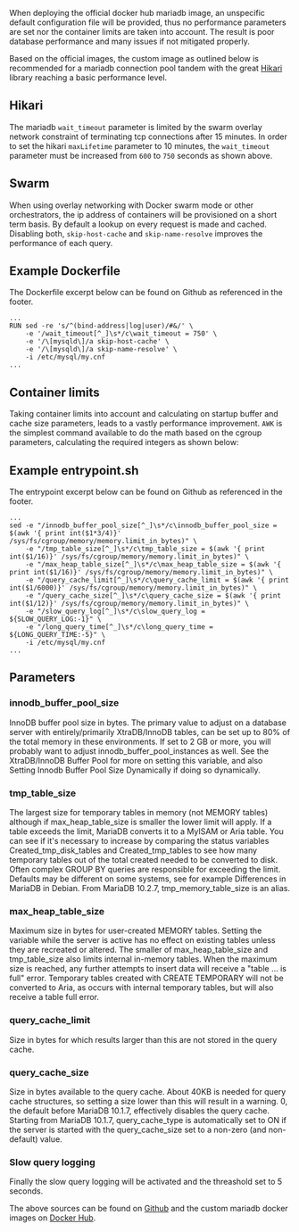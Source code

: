 When deploying the official docker hub mariadb image, an unspecific default configuration file will be provided, thus no performance parameters are set nor the container limits are taken into account. The result is poor database performance and many issues if not mitigated properly.

Based on the official images, the custom image as outlined below is recommended for a mariadb connection pool tandem with the great [Hikari](https://github.com/brettwooldridge/HikariCP) library reaching a basic performance level.

## Hikari
The mariadb `wait_timeout` parameter is limited by the swarm overlay network constraint of terminating tcp connections after 15 minutes. In order to set the hikari `maxLifetime` parameter to 10 minutes, the `wait_timeout` parameter must be increased from `600` to `750` seconds as shown above.

## Swarm
When using overlay networking with Docker swarm mode or other orchestrators, the ip address of containers will be provisioned on a short term basis. By default a lookup on every request is made and cached. Disabling both, `skip-host-cache` and `skip-name-resolve` improves the performance of each query.

## Example Dockerfile
The Dockerfile excerpt below can be found on Github as referenced in the footer.
```
...
RUN sed -re 's/^(bind-address|log|user)/#&/' \
    -e '/wait_timeout[^_]\s*/c\wait_timeout = 750' \
    -e '/\[mysqld\]/a skip-host-cache' \
    -e '/\[mysqld\]/a skip-name-resolve' \
    -i /etc/mysql/my.cnf
...
```

## Container limits
Taking container limits into account and calculating on startup buffer and cache size parameters, leads to a vastly performance improvement. `AWK` is the simplest command available to do the math based on the cgroup parameters, calculating the required integers as shown below:

## Example entrypoint.sh
The entrypoint excerpt below can be found on Github as referenced in the footer.
```
...
sed -e "/innodb_buffer_pool_size[^_]\s*/c\innodb_buffer_pool_size = $(awk '{ print int($1*3/4)}' /sys/fs/cgroup/memory/memory.limit_in_bytes)" \
    -e "/tmp_table_size[^_]\s*/c\tmp_table_size = $(awk '{ print int($1/16)}' /sys/fs/cgroup/memory/memory.limit_in_bytes)" \
    -e "/max_heap_table_size[^_]\s*/c\max_heap_table_size = $(awk '{ print int($1/16)}' /sys/fs/cgroup/memory/memory.limit_in_bytes)" \
    -e "/query_cache_limit[^_]\s*/c\query_cache_limit = $(awk '{ print int($1/6000)}' /sys/fs/cgroup/memory/memory.limit_in_bytes)" \
    -e "/query_cache_size[^_]\s*/c\query_cache_size = $(awk '{ print int($1/12)}' /sys/fs/cgroup/memory/memory.limit_in_bytes)" \
    -e "/slow_query_log[^_]\s*/c\slow_query_log = ${SLOW_QUERY_LOG:-1}" \
    -e "/long_query_time[^_]\s*/c\long_query_time = ${LONG_QUERY_TIME:-5}" \
    -i /etc/mysql/my.cnf
...
```
## Parameters

### innodb_buffer_pool_size
InnoDB buffer pool size in bytes. The primary value to adjust on a database server with entirely/primarily XtraDB/InnoDB tables, can be set up to 80% of the total memory in these environments. If set to 2 GB or more, you will probably want to adjust innodb_buffer_pool_instances as well. See the XtraDB/InnoDB Buffer Pool for more on setting this variable, and also Setting Innodb Buffer Pool Size Dynamically if doing so dynamically.

### tmp_table_size
The largest size for temporary tables in memory (not MEMORY tables) although if max_heap_table_size is smaller the lower limit will apply. If a table exceeds the limit, MariaDB converts it to a MyISAM or Aria table. You can see if it's necessary to increase by comparing the status variables Created_tmp_disk_tables and Created_tmp_tables to see how many temporary tables out of the total created needed to be converted to disk. Often complex GROUP BY queries are responsible for exceeding the limit. Defaults may be different on some systems, see for example Differences in MariaDB in Debian. From MariaDB 10.2.7, tmp_memory_table_size is an alias.

### max_heap_table_size
Maximum size in bytes for user-created MEMORY tables. Setting the variable while the server is active has no effect on existing tables unless they are recreated or altered. The smaller of max_heap_table_size and tmp_table_size also limits internal in-memory tables. When the maximum size is reached, any further attempts to insert data will receive a "table ... is full" error. Temporary tables created with CREATE TEMPORARY will not be converted to Aria, as occurs with internal temporary tables, but will also receive a table full error.

### query_cache_limit
Size in bytes for which results larger than this are not stored in the query cache.

### query_cache_size
Size in bytes available to the query cache. About 40KB is needed for query cache structures, so setting a size lower than this will result in a warning. 0, the default before MariaDB 10.1.7, effectively disables the query cache. Starting from MariaDB 10.1.7, query_cache_type is automatically set to ON if the server is started with the query_cache_size set to a non-zero (and non-default) value.

### Slow query logging
Finally the slow query logging will be activated and the threashold set to 5 seconds.

The above sources can be found on [Github](https://github.com/flavioaiello/MariaDB) and the custom mariadb docker images on [Docker Hub](https://hub.docker.com/r/flavioaiello/mariadb/).
